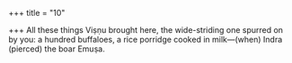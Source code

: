 +++
title = "10"

+++
All these things Viṣṇu brought here, the wide-striding one spurred on  by you:
a hundred buffaloes, a rice porridge cooked in milk—(when) Indra
(pierced) the boar Emuṣa.